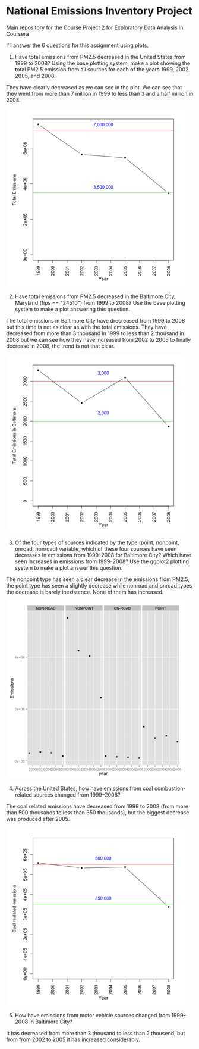 # National Emissions Inventory Project
Main repository for the Course Project 2 for Exploratory Data Analysis in Coursera

I'll answer the 6 questions for this assignment using plots.

1) Have total emissions from PM2.5 decreased in the United States from 1999 to 2008? Using the base plotting system, make a plot showing the total PM2.5 emission from all sources for each of the years 1999, 2002, 2005, and 2008.

They have clearly decreased as we can see in the plot. We can see that they went from more than 7 million in 1999 to less than 3 and a half million in 2008.

![alt tag](https://raw.githubusercontent.com/ManuelAyaso/NationalEmissionsInventory/master/images/totalEmissions.png)

2) Have total emissions from PM2.5 decreased in the Baltimore City, Maryland (fips == "24510") from 1999 to 2008? Use the base plotting system to make a plot answering this question.

The total emissions in Baltimore City have drecreased from 1999 to 2008 but this time is not as clear as with the total emissions. They have decreased from more than 3 thousand in 1999 to less than 2 thousand in 2008 but we can see how they have increased from 2002 to 2005 to finally decrease in 2008, the trend is not that clear.

![alt tag](https://raw.githubusercontent.com/ManuelAyaso/NationalEmissionsInventory/master/images/totalEmissionsInBaltimore.png)

3) Of the four types of sources indicated by the type (point, nonpoint, onroad, nonroad) variable, which of these four sources have seen decreases in emissions from 1999–2008 for Baltimore City? Which have seen increases in emissions from 1999–2008? Use the ggplot2 plotting system to make a plot answer this question.

The nonpoint type has seen a clear decrease in the emissions from PM2.5, the point type has seen a slightly decrease while nonroad and onroad types the decrease is barely inexistence. None of them has increased.

![alt tag](https://raw.githubusercontent.com/ManuelAyaso/NationalEmissionsInventory/master/images/totalEmissionsByTypeAndYear.png)

4) Across the United States, how have emissions from coal combustion-related sources changed from 1999–2008?

The coal related emissions have decreased from 1999 to 2008 (from more than 500 thousands to less than 350 thousands), but the biggest decrease was produced after 2005.

![alt tag](https://raw.githubusercontent.com/ManuelAyaso/NationalEmissionsInventory/master/images/coalEmissions.png)

5) How have emissions from motor vehicle sources changed from 1999–2008 in Baltimore City?

It has decreased from more than 3 thousand to less than 2 thousend, but from from 2002 to 2005 it has increased considerably.


